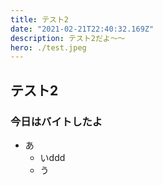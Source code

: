 ```yaml
---
title: テスト2
date: "2021-02-21T22:40:32.169Z"
description: テスト2だよ〜〜
hero: ./test.jpeg
---
```


## テスト2


### 今日はバイトしたよ

- あ
    - いddd
    - う
